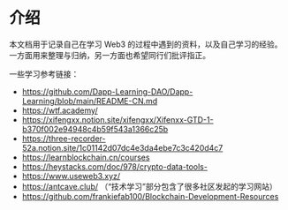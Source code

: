 # 介绍

本文档用于记录自己在学习 Web3 的过程中遇到的资料，以及自己学习的经验。一方面用来整理与归纳，另一方面也希望同行们批评指正。

一些学习参考链接：
- https://github.com/Dapp-Learning-DAO/Dapp-Learning/blob/main/README-CN.md
- https://wtf.academy/
- https://xifengxx.notion.site/xifengxx/Xifenxx-GTD-1-b370f002e94948c4b59f543a1366c25b
- https://three-recorder-52a.notion.site/1c01142d07dc4e3da4ebe7c3c420d4c7
- https://learnblockchain.cn/courses
- https://heystacks.com/doc/978/crypto-data-tools-
- https://www.useweb3.xyz/
- https://antcave.club/ （“技术学习”部分包含了很多社区发起的学习网站）
- https://github.com/frankiefab100/Blockchain-Development-Resources